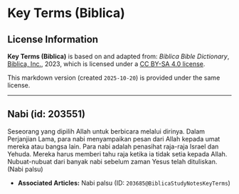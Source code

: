 # Key Terms (Biblica)

## License Information

**Key Terms (Biblica)** is based on and adapted from: _Biblica Bible Dictionary_, [Biblica, Inc.](https://www.biblica.com/), 2023, which is licensed under a [CC BY-SA 4.0 license](https://creativecommons.org/licenses/by-sa/4.0/legalcode.en).

This markdown version (created `2025-10-20`) is provided under the same license.



--------------------------------

## Nabi (id: 203551)

Seseorang yang dipilih Allah untuk berbicara melalui dirinya. Dalam Perjanjian Lama, para nabi menyampaikan pesan dari Allah kepada umat mereka atau bangsa lain. Para nabi adalah penasihat raja\-raja Israel dan Yehuda. Mereka harus memberi tahu raja ketika ia tidak setia kepada Allah. Nubuat\-nubuat dari banyak nabi sebelum zaman Yesus telah dituliskan. (Nabi palsu)

* **Associated Articles:** Nabi palsu (ID: `203685@BiblicaStudyNotesKeyTerms`)

